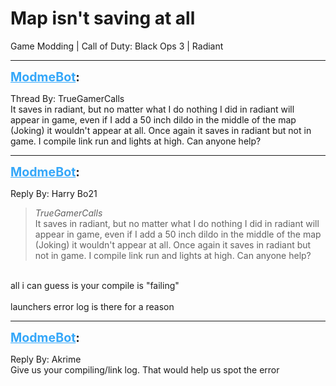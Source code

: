 # Map isn't saving at all
Game Modding | Call of Duty: Black Ops 3 | Radiant

---
<strong style="font-size: 1.4em;"><span style="text-decoration: underline;text-decoration-color: #34a7f9;"><span style="color:#34a7f9;">ModmeBot</span></span>:</strong>

<p>Thread By: TrueGamerCalls<br />It saves in radiant, but no matter what I do nothing I did in radiant will appear in game, even if I add a 50 inch dildo in the middle of the map (Joking) it wouldn&#39;t appear at all. Once again it saves in radiant but not in game. I compile link run and lights at high. Can anyone help?</p>

---
<strong style="font-size: 1.4em;"><span style="text-decoration: underline;text-decoration-color: #34a7f9;"><span style="color:#34a7f9;">ModmeBot</span></span>:</strong>

<p>Reply By: Harry Bo21<br /><blockquote><em>TrueGamerCalls</em><br />It saves in radiant, but no matter what I do nothing I did in radiant will appear in game, even if I add a 50 inch dildo in the middle of the map (Joking) it wouldn&#39;t appear at all. Once again it saves in radiant but not in game. I compile link run and lights at high. Can anyone help?</blockquote><br /> all i can guess is your compile is &quot;failing&quot;<br /><br />launchers error log is there for a reason</p>

---
<strong style="font-size: 1.4em;"><span style="text-decoration: underline;text-decoration-color: #34a7f9;"><span style="color:#34a7f9;">ModmeBot</span></span>:</strong>

<p>Reply By: Akrime<br />Give us your compiling/link log. That would help us spot the error</p>
